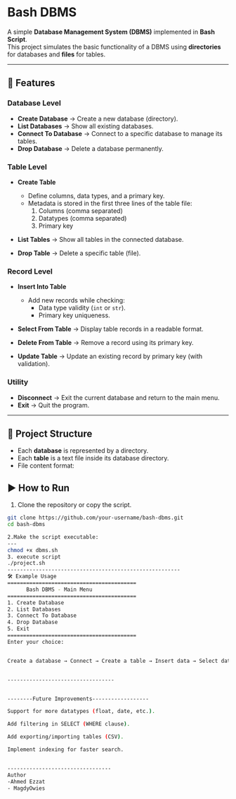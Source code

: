 # Bash DBMS

A simple **Database Management System (DBMS)** implemented in **Bash Script**.  
This project simulates the basic functionality of a DBMS using **directories** for databases and **files** for tables.

---

## 📌 Features

### Database Level
- **Create Database** → Create a new database (directory).
- **List Databases** → Show all existing databases.
- **Connect To Database** → Connect to a specific database to manage its tables.
- **Drop Database** → Delete a database permanently.

### Table Level
- **Create Table**  
  - Define columns, data types, and a primary key.  
  - Metadata is stored in the first three lines of the table file:
    1. Columns (comma separated)  
    2. Datatypes (comma separated)  
    3. Primary key  

- **List Tables** → Show all tables in the connected database.  
- **Drop Table** → Delete a specific table (file).  

### Record Level
- **Insert Into Table**  
  - Add new records while checking:
    - Data type validity (`int` or `str`).
    - Primary key uniqueness.  

- **Select From Table** → Display table records in a readable format.  
- **Delete From Table** → Remove a record using its primary key.  
- **Update Table** → Update an existing record by primary key (with validation).  

### Utility
- **Disconnect** → Exit the current database and return to the main menu.  
- **Exit** → Quit the program.  


---


## 📂 Project Structure

- Each **database** is represented by a directory.  
- Each **table** is a text file inside its database directory.  
- File content format:


## ▶️ How to Run

1. Clone the repository or copy the script.
 ```bash
 git clone https://github.com/your-username/bash-dbms.git
 cd bash-dbms

2.Make the script executable:
---
chmod +x dbms.sh
3. execute script 
 ./project.sh
-------------------------------------------------------
🛠 Example Usage
=========================================
       Bash DBMS - Main Menu
=========================================
1. Create Database
2. List Databases
3. Connect To Database
4. Drop Database
5. Exit
=========================================
Enter your choice:


Create a database → Connect → Create a table → Insert data → Select data.


----------------------------------


 --------Future Improvements------------------

Support for more datatypes (float, date, etc.).

Add filtering in SELECT (WHERE clause).

Add exporting/importing tables (CSV).

Implement indexing for faster search.


---------------------------------
Author
-Ahmed Ezzat
- MagdyOwies 
